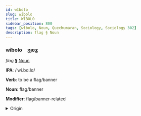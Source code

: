 ```yaml
---
id: wîbolo
slug: wîbolo
title: WÎBOLO
sidebar_position: 800
tags: [wîbolo, Noun, Quechumaran, Sociology, Sociology 302]
description: flag § Noun
---
```


### wîbolo&emsp;<span kind="abugida">ʒɟʋʓ</span>

*flag* **§** [Noun](../../tags/Noun)

**IPA**: /ˈwi.bɑ.lɑ/

**Verb**: to be a flag/banner

**Noun**: flag/banner

**Modifier**: flag/banner-related

<details>
    <summary>Origin</summary>
    Aymara wiphala [wipʰala]<br/>
    <em>Quechumaran Language Family</em>
</details>